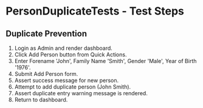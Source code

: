 # PersonDuplicateTests - Test Steps

## Duplicate Prevention

1. Login as Admin and render dashboard.
2. Click Add Person button from Quick Actions.
3. Enter Forename 'John', Family Name 'Smith', Gender 'Male', Year of Birth '1976'.
4. Submit Add Person form.
5. Assert success message for new person.
6. Attempt to add duplicate person (John Smith).
7. Assert duplicate entry warning message is rendered.
8. Return to dashboard.
